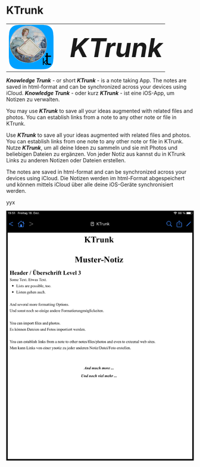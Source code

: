 # KTrunk

<table>
  <tr>
    <td width=150px style="border: 0px;"><img src="logo120.png"></a></td>
    <td style="border: 0px; padding-left: .5em;"><span style="font-size: 5.0em;"><b><i>KTrunk</i></b></span></td> 
  </tr>
</table>

<span class="en">***Knowledge Trunk*** - or short ***KTrunk*** - is a note taking App. The notes are saved in html-format and can be synchronized across your devices using iCloud.</span>
<span class="de">***Knowledge Trunk*** - oder kurz ***KTrunk*** - ist eine iOS-App, um Notizen zu verwalten.</span>

<span class="en">You may use ***KTrunk*** to save all your ideas augmented with related files and photos. You can establish links from a note to any other note or file in KTrunk.</span>

<span class="en">Use ***KTrunk*** to save all your ideas augmented with related files and photos. You can establish links from one note to any other note or file in KTrunk.</span>
<span class="de">Nutze ***KTrunk***, um all deine Ideen zu sammeln und sie mit Photos und beliebigen Dateien zu ergänzen. Von jeder Notiz aus kannst du in KTrunk Links zu anderen Notizen oder Dateien erstellen.</span>

<span class="en">The notes are saved in html-format and can be synchronized across your devices using iCloud.</span>
<span class="de">Die Notizen werden im html-Format abgespeichert und können mittels iCloud über alle deine iOS-Geräte synchronisiert werden.</span>


yyx

![](SampleNote.png)

